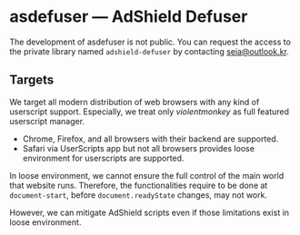# asdefuser — AdShield Defuser

The development of asdefuser is not public.
You can request the access to the private library named `adshield-defuser` by contacting [seia@outlook.kr](mailto:seia@outlook.kr).

## Targets

We target all modern distribution of web browsers with any kind of userscript support.
Especially, we treat only *violentmonkey* as full featured userscript manager.

- Chrome, Firefox, and all browsers with their backend are supported.
- Safari via UserScripts app but not all browsers provides loose environment for userscripts are supported.

In loose environment, we cannot ensure the full control of the main world that website runs.
Therefore, the functionalities require to be done at `document-start`, before `document.readyState` changes, may not work.

However, we can mitigate AdShield scripts even if those limitations exist in loose environment.
